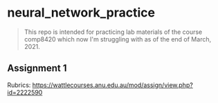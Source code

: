 # neural_network_practice

> This repo is intended for practicing lab materials of the course comp8420 which now I'm struggling with as of the end of March, 2021.

## Assignment 1

Rubrics: https://wattlecourses.anu.edu.au/mod/assign/view.php?id=2222590
